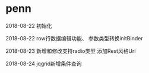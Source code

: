 # penn

2018-08-22	初始化

2018-08-22	row行数据编辑功能、
		参数类型转换initBinder

2018-08-23	新增和修改支持radio类型
		添加Rest风格Url

2018-08-24	jqgrid新增条件查询